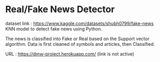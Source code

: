 # Real/Fake News Detector

dataset link : https://www.kaggle.com/datasets/shubh0799/fake-news \
KNN model to detect fake news using Python.

The news is classified into Fake or Real based on the Support vector algorithm.
Data is first cleaned of symbols and articles, then Classified.

URL : https://dmw-project.herokuapp.com/ (link is not active)
